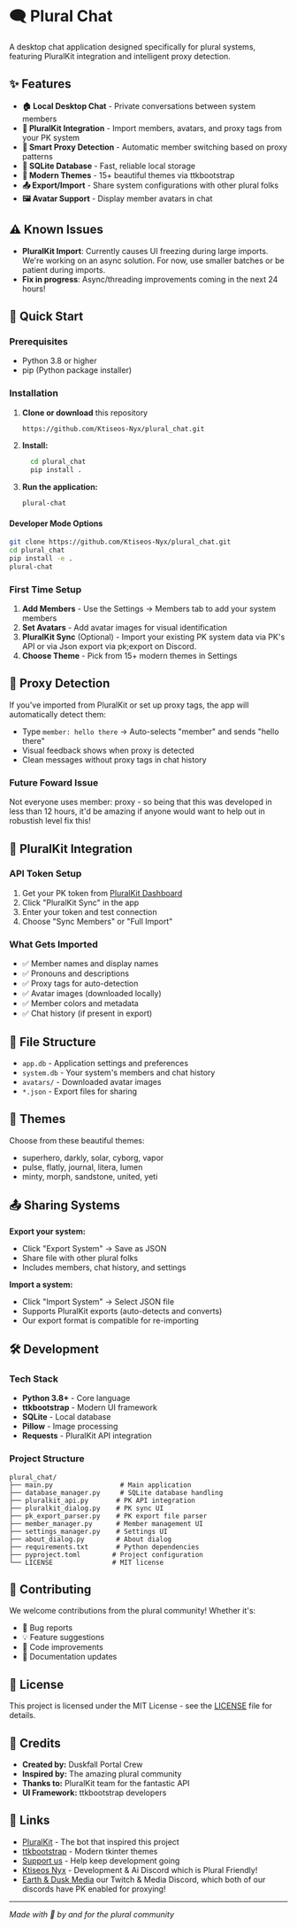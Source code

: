 # 🗨️ Plural Chat

A desktop chat application designed specifically for plural systems, featuring PluralKit integration and intelligent proxy detection.

## ✨ Features

- **🏠 Local Desktop Chat** - Private conversations between system members
- **🔗 PluralKit Integration** - Import members, avatars, and proxy tags from your PK system
- **🎯 Smart Proxy Detection** - Automatic member switching based on proxy patterns
- **💾 SQLite Database** - Fast, reliable local storage
- **🎨 Modern Themes** - 15+ beautiful themes via ttkbootstrap
- **📤 Export/Import** - Share system configurations with other plural folks
- **🖼️ Avatar Support** - Display member avatars in chat

## ⚠️ Known Issues

- **PluralKit Import**: Currently causes UI freezing during large imports. We're
   working on an async solution. For now, use smaller batches or be patient during
   imports.
- **Fix in progress**: Async/threading improvements coming in the next 24 hours!

## 🚀 Quick Start

### Prerequisites

- Python 3.8 or higher
- pip (Python package installer)

### Installation

1. **Clone or download** this repository
   ```bash
   https://github.com/Ktiseos-Nyx/plural_chat.git
   ```
3. **Install:**
   ```bash
     cd plural_chat
     pip install .
   ```
4. **Run the application:**
   ```bash
   plural-chat
   ```
#### Developer Mode Options

   ```bash
  git clone https://github.com/Ktiseos-Nyx/plural_chat.git
  cd plural_chat
  pip install -e .
  plural-chat
   ```

### First Time Setup

1. **Add Members** - Use the Settings → Members tab to add your system members
2. **Set Avatars** - Add avatar images for visual identification
3. **PluralKit Sync** (Optional) - Import your existing PK system data via PK's API or via Json export via pk;export on Discord.
4. **Choose Theme** - Pick from 15+ modern themes in Settings

## 🎯 Proxy Detection

If you've imported from PluralKit or set up proxy tags, the app will automatically detect them:

- Type `member: hello there` → Auto-selects "member" and sends "hello there"
- Visual feedback shows when proxy is detected
- Clean messages without proxy tags in chat history

### Future Foward Issue
Not everyone uses member: proxy - so being that this was developed in less than 12 hours, it'd be amazing if anyone would want to help out in robustish level fix this!

## 🔧 PluralKit Integration

### API Token Setup

1. Get your PK token from [PluralKit Dashboard](https://dash.pluralkit.me/dash/token)
2. Click "PluralKit Sync" in the app
3. Enter your token and test connection
4. Choose "Sync Members" or "Full Import"

### What Gets Imported

- ✅ Member names and display names
- ✅ Pronouns and descriptions  
- ✅ Proxy tags for auto-detection
- ✅ Avatar images (downloaded locally)
- ✅ Member colors and metadata
- ✅ Chat history (if present in export)

## 📁 File Structure

- `app.db` - Application settings and preferences
- `system.db` - Your system's members and chat history  
- `avatars/` - Downloaded avatar images
- `*.json` - Export files for sharing

## 🎨 Themes

Choose from these beautiful themes:
- superhero, darkly, solar, cyborg, vapor
- pulse, flatly, journal, litera, lumen
- minty, morph, sandstone, united, yeti

## 📤 Sharing Systems

**Export your system:**
- Click "Export System" → Save as JSON
- Share file with other plural folks
- Includes members, chat history, and settings

**Import a system:**
- Click "Import System" → Select JSON file
- Supports PluralKit exports (auto-detects and converts)
- Our export format is compatible for re-importing

## 🛠️ Development

### Tech Stack

- **Python 3.8+** - Core language
- **ttkbootstrap** - Modern UI framework
- **SQLite** - Local database
- **Pillow** - Image processing
- **Requests** - PluralKit API integration

### Project Structure

```
plural_chat/
├── main.py                 # Main application
├── database_manager.py     # SQLite database handling
├── pluralkit_api.py       # PK API integration
├── pluralkit_dialog.py    # PK sync UI
├── pk_export_parser.py    # PK export file parser
├── member_manager.py      # Member management UI
├── settings_manager.py    # Settings UI
├── about_dialog.py        # About dialog
├── requirements.txt       # Python dependencies
├── pyproject.toml        # Project configuration
└── LICENSE               # MIT license
```

## 🤝 Contributing

We welcome contributions from the plural community! Whether it's:

- 🐛 Bug reports
- 💡 Feature suggestions  
- 🔧 Code improvements
- 📖 Documentation updates

## 📄 License

This project is licensed under the MIT License - see the [LICENSE](LICENSE) file for details.

## 💝 Credits

- **Created by:** Duskfall Portal Crew
- **Inspired by:** The amazing plural community
- **Thanks to:** PluralKit team for the fantastic API
- **UI Framework:** ttkbootstrap developers

## 🔗 Links

- [PluralKit](https://pluralkit.me) - The bot that inspired this project
- [ttkbootstrap](https://ttkbootstrap.readthedocs.io) - Modern tkinter themes
- [Support us](https://ko-fi.com/duskfallcrew) - Help keep development going
- [Ktiseos Nyx](https://discord.gg/HhBSvM9gBY) - Development & Ai Discord which is Plural Friendly! 
- [Earth & Dusk Media](https://discord.gg/5t2kYxt7An) our Twitch & Media Discord, which both of our discords have PK enabled for proxying!

---

*Made with 💜 by and for the plural community*
